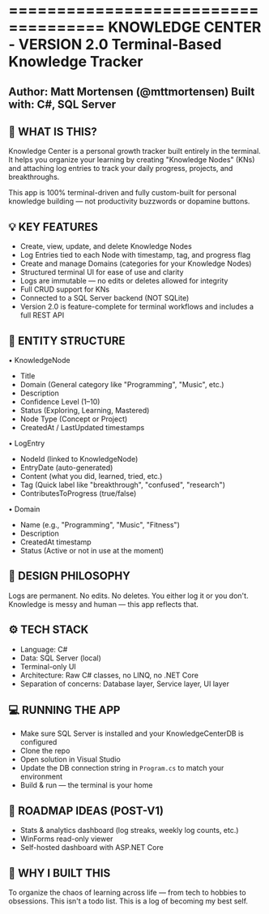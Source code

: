 ﻿====================================
  KNOWLEDGE CENTER - VERSION 2.0
  Terminal-Based Knowledge Tracker
====================================

Author: Matt Mortensen (@mttmortensen)
Built with: C#, SQL Server
-------------------------------

🎯 WHAT IS THIS?
----------------
Knowledge Center is a personal growth tracker built entirely in the terminal.
It helps you organize your learning by creating "Knowledge Nodes" (KNs) and attaching log entries to track your daily progress, projects, and breakthroughs.

This app is 100% terminal-driven and fully custom-built for personal knowledge building — not productivity buzzwords or dopamine buttons.

💡 KEY FEATURES
---------------
- Create, view, update, and delete Knowledge Nodes
- Log Entries tied to each Node with timestamp, tag, and progress flag
- Create and manage Domains (categories for your Knowledge Nodes)
- Structured terminal UI for ease of use and clarity
- Logs are immutable — no edits or deletes allowed for integrity
- Full CRUD support for KNs
- Connected to a SQL Server backend (NOT SQLite)
- Version 2.0 is feature-complete for terminal workflows and includes a full REST API

🧱 ENTITY STRUCTURE
-------------------
• KnowledgeNode
  - Title
  - Domain (General category like "Programming", "Music", etc.)
  - Description
  - Confidence Level (1–10)
  - Status (Exploring, Learning, Mastered)
  - Node Type (Concept or Project)
  - CreatedAt / LastUpdated timestamps

• LogEntry
  - NodeId (linked to KnowledgeNode)
  - EntryDate (auto-generated)
  - Content (what you did, learned, tried, etc.)
  - Tag (Quick label like "breakthrough", "confused", "research")
  - ContributesToProgress (true/false)

• Domain
  - Name (e.g., "Programming", "Music", "Fitness")
  - Description 
  - CreatedAt timestamp
  - Status (Active or not in use at the moment)

🚫 DESIGN PHILOSOPHY
---------------------
Logs are permanent. No edits. No deletes. You either log it or you don't.
Knowledge is messy and human — this app reflects that.

⚙️ TECH STACK
-------------
- Language: C#
- Data: SQL Server (local)
- Terminal-only UI
- Architecture: Raw C# classes, no LINQ, no .NET Core
- Separation of concerns: Database layer, Service layer, UI layer

💻 RUNNING THE APP
-------------------
- Make sure SQL Server is installed and your KnowledgeCenterDB is configured
- Clone the repo
- Open solution in Visual Studio
- Update the DB connection string in `Program.cs` to match your environment
- Build & run — the terminal is your home

🚀 ROADMAP IDEAS (POST-V1)
---------------------------
- Stats & analytics dashboard (log streaks, weekly log counts, etc.)
- WinForms read-only viewer
- Self-hosted dashboard with ASP.NET Core

🧠 WHY I BUILT THIS
--------------------
To organize the chaos of learning across life — from tech to hobbies to obsessions.
This isn't a todo list. This is a log of becoming my best self.

